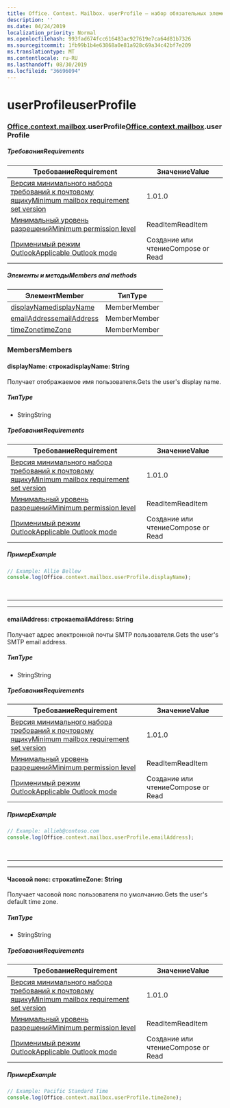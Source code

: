 ```yaml
---
title: Office. Context. Mailbox. userProfile — набор обязательных элементов 1,5
description: ''
ms.date: 04/24/2019
localization_priority: Normal
ms.openlocfilehash: 993fad674fcc616483ac927619e7ca64d81b7326
ms.sourcegitcommit: 1fb99b1b4e63868a0e81a928c69a34c42bf7e209
ms.translationtype: MT
ms.contentlocale: ru-RU
ms.lasthandoff: 08/30/2019
ms.locfileid: "36696094"
---
```

# <a name="userprofile"></a><span data-ttu-id="8a558-102">userProfile</span><span class="sxs-lookup"><span data-stu-id="8a558-102">userProfile</span></span>

### <a name="officeofficemdcontextofficecontextmdmailboxofficecontextmailboxmduserprofile"></a><span data-ttu-id="8a558-103">[Office](Office.md)[.context](Office.context.md)[.mailbox](Office.context.mailbox.md).userProfile</span><span class="sxs-lookup"><span data-stu-id="8a558-103">[Office](Office.md)[.context](Office.context.md)[.mailbox](Office.context.mailbox.md).userProfile</span></span>

##### <a name="requirements"></a><span data-ttu-id="8a558-104">Требования</span><span class="sxs-lookup"><span data-stu-id="8a558-104">Requirements</span></span>

|<span data-ttu-id="8a558-105">Требование</span><span class="sxs-lookup"><span data-stu-id="8a558-105">Requirement</span></span>| <span data-ttu-id="8a558-106">Значение</span><span class="sxs-lookup"><span data-stu-id="8a558-106">Value</span></span>|
|---|---|
|[<span data-ttu-id="8a558-107">Версия минимального набора требований к почтовому ящику</span><span class="sxs-lookup"><span data-stu-id="8a558-107">Minimum mailbox requirement set version</span></span>](/office/dev/add-ins/reference/requirement-sets/outlook-api-requirement-sets)| <span data-ttu-id="8a558-108">1.0</span><span class="sxs-lookup"><span data-stu-id="8a558-108">1.0</span></span>|
|[<span data-ttu-id="8a558-109">Минимальный уровень разрешений</span><span class="sxs-lookup"><span data-stu-id="8a558-109">Minimum permission level</span></span>](/outlook/add-ins/understanding-outlook-add-in-permissions)| <span data-ttu-id="8a558-110">ReadItem</span><span class="sxs-lookup"><span data-stu-id="8a558-110">ReadItem</span></span>|
|[<span data-ttu-id="8a558-111">Применимый режим Outlook</span><span class="sxs-lookup"><span data-stu-id="8a558-111">Applicable Outlook mode</span></span>](/outlook/add-ins/#extension-points)| <span data-ttu-id="8a558-112">Создание или чтение</span><span class="sxs-lookup"><span data-stu-id="8a558-112">Compose or Read</span></span>|

##### <a name="members-and-methods"></a><span data-ttu-id="8a558-113">Элементы и методы</span><span class="sxs-lookup"><span data-stu-id="8a558-113">Members and methods</span></span>

| <span data-ttu-id="8a558-114">Элемент</span><span class="sxs-lookup"><span data-stu-id="8a558-114">Member</span></span> | <span data-ttu-id="8a558-115">Тип</span><span class="sxs-lookup"><span data-stu-id="8a558-115">Type</span></span> |
|--------|------|
| [<span data-ttu-id="8a558-116">displayName</span><span class="sxs-lookup"><span data-stu-id="8a558-116">displayName</span></span>](#displayname-string) | <span data-ttu-id="8a558-117">Member</span><span class="sxs-lookup"><span data-stu-id="8a558-117">Member</span></span> |
| [<span data-ttu-id="8a558-118">emailAddress</span><span class="sxs-lookup"><span data-stu-id="8a558-118">emailAddress</span></span>](#emailaddress-string) | <span data-ttu-id="8a558-119">Member</span><span class="sxs-lookup"><span data-stu-id="8a558-119">Member</span></span> |
| [<span data-ttu-id="8a558-120">timeZone</span><span class="sxs-lookup"><span data-stu-id="8a558-120">timeZone</span></span>](#timezone-string) | <span data-ttu-id="8a558-121">Member</span><span class="sxs-lookup"><span data-stu-id="8a558-121">Member</span></span> |

### <a name="members"></a><span data-ttu-id="8a558-122">Members</span><span class="sxs-lookup"><span data-stu-id="8a558-122">Members</span></span>

#### <a name="displayname-string"></a><span data-ttu-id="8a558-123">displayName: строка</span><span class="sxs-lookup"><span data-stu-id="8a558-123">displayName: String</span></span>

<span data-ttu-id="8a558-124">Получает отображаемое имя пользователя.</span><span class="sxs-lookup"><span data-stu-id="8a558-124">Gets the user's display name.</span></span>

##### <a name="type"></a><span data-ttu-id="8a558-125">Тип</span><span class="sxs-lookup"><span data-stu-id="8a558-125">Type</span></span>

*   <span data-ttu-id="8a558-126">String</span><span class="sxs-lookup"><span data-stu-id="8a558-126">String</span></span>

##### <a name="requirements"></a><span data-ttu-id="8a558-127">Требования</span><span class="sxs-lookup"><span data-stu-id="8a558-127">Requirements</span></span>

|<span data-ttu-id="8a558-128">Требование</span><span class="sxs-lookup"><span data-stu-id="8a558-128">Requirement</span></span>| <span data-ttu-id="8a558-129">Значение</span><span class="sxs-lookup"><span data-stu-id="8a558-129">Value</span></span>|
|---|---|
|[<span data-ttu-id="8a558-130">Версия минимального набора требований к почтовому ящику</span><span class="sxs-lookup"><span data-stu-id="8a558-130">Minimum mailbox requirement set version</span></span>](/office/dev/add-ins/reference/requirement-sets/outlook-api-requirement-sets)| <span data-ttu-id="8a558-131">1.0</span><span class="sxs-lookup"><span data-stu-id="8a558-131">1.0</span></span>|
|[<span data-ttu-id="8a558-132">Минимальный уровень разрешений</span><span class="sxs-lookup"><span data-stu-id="8a558-132">Minimum permission level</span></span>](/outlook/add-ins/understanding-outlook-add-in-permissions)| <span data-ttu-id="8a558-133">ReadItem</span><span class="sxs-lookup"><span data-stu-id="8a558-133">ReadItem</span></span>|
|[<span data-ttu-id="8a558-134">Применимый режим Outlook</span><span class="sxs-lookup"><span data-stu-id="8a558-134">Applicable Outlook mode</span></span>](/outlook/add-ins/#extension-points)| <span data-ttu-id="8a558-135">Создание или чтение</span><span class="sxs-lookup"><span data-stu-id="8a558-135">Compose or Read</span></span>|

##### <a name="example"></a><span data-ttu-id="8a558-136">Пример</span><span class="sxs-lookup"><span data-stu-id="8a558-136">Example</span></span>

```js
// Example: Allie Bellew
console.log(Office.context.mailbox.userProfile.displayName);
```

<br>

---
---

#### <a name="emailaddress-string"></a><span data-ttu-id="8a558-137">emailAddress: строка</span><span class="sxs-lookup"><span data-stu-id="8a558-137">emailAddress: String</span></span>

<span data-ttu-id="8a558-138">Получает адрес электронной почты SMTP пользователя.</span><span class="sxs-lookup"><span data-stu-id="8a558-138">Gets the user's SMTP email address.</span></span>

##### <a name="type"></a><span data-ttu-id="8a558-139">Тип</span><span class="sxs-lookup"><span data-stu-id="8a558-139">Type</span></span>

*   <span data-ttu-id="8a558-140">String</span><span class="sxs-lookup"><span data-stu-id="8a558-140">String</span></span>

##### <a name="requirements"></a><span data-ttu-id="8a558-141">Требования</span><span class="sxs-lookup"><span data-stu-id="8a558-141">Requirements</span></span>

|<span data-ttu-id="8a558-142">Требование</span><span class="sxs-lookup"><span data-stu-id="8a558-142">Requirement</span></span>| <span data-ttu-id="8a558-143">Значение</span><span class="sxs-lookup"><span data-stu-id="8a558-143">Value</span></span>|
|---|---|
|[<span data-ttu-id="8a558-144">Версия минимального набора требований к почтовому ящику</span><span class="sxs-lookup"><span data-stu-id="8a558-144">Minimum mailbox requirement set version</span></span>](/office/dev/add-ins/reference/requirement-sets/outlook-api-requirement-sets)| <span data-ttu-id="8a558-145">1.0</span><span class="sxs-lookup"><span data-stu-id="8a558-145">1.0</span></span>|
|[<span data-ttu-id="8a558-146">Минимальный уровень разрешений</span><span class="sxs-lookup"><span data-stu-id="8a558-146">Minimum permission level</span></span>](/outlook/add-ins/understanding-outlook-add-in-permissions)| <span data-ttu-id="8a558-147">ReadItem</span><span class="sxs-lookup"><span data-stu-id="8a558-147">ReadItem</span></span>|
|[<span data-ttu-id="8a558-148">Применимый режим Outlook</span><span class="sxs-lookup"><span data-stu-id="8a558-148">Applicable Outlook mode</span></span>](/outlook/add-ins/#extension-points)| <span data-ttu-id="8a558-149">Создание или чтение</span><span class="sxs-lookup"><span data-stu-id="8a558-149">Compose or Read</span></span>|

##### <a name="example"></a><span data-ttu-id="8a558-150">Пример</span><span class="sxs-lookup"><span data-stu-id="8a558-150">Example</span></span>

```js
// Example: allieb@contoso.com
console.log(Office.context.mailbox.userProfile.emailAddress);
```

<br>

---
---

#### <a name="timezone-string"></a><span data-ttu-id="8a558-151">Часовой пояс: строка</span><span class="sxs-lookup"><span data-stu-id="8a558-151">timeZone: String</span></span>

<span data-ttu-id="8a558-152">Получает часовой пояс пользователя по умолчанию.</span><span class="sxs-lookup"><span data-stu-id="8a558-152">Gets the user's default time zone.</span></span>

##### <a name="type"></a><span data-ttu-id="8a558-153">Тип</span><span class="sxs-lookup"><span data-stu-id="8a558-153">Type</span></span>

*   <span data-ttu-id="8a558-154">String</span><span class="sxs-lookup"><span data-stu-id="8a558-154">String</span></span>

##### <a name="requirements"></a><span data-ttu-id="8a558-155">Требования</span><span class="sxs-lookup"><span data-stu-id="8a558-155">Requirements</span></span>

|<span data-ttu-id="8a558-156">Требование</span><span class="sxs-lookup"><span data-stu-id="8a558-156">Requirement</span></span>| <span data-ttu-id="8a558-157">Значение</span><span class="sxs-lookup"><span data-stu-id="8a558-157">Value</span></span>|
|---|---|
|[<span data-ttu-id="8a558-158">Версия минимального набора требований к почтовому ящику</span><span class="sxs-lookup"><span data-stu-id="8a558-158">Minimum mailbox requirement set version</span></span>](/office/dev/add-ins/reference/requirement-sets/outlook-api-requirement-sets)| <span data-ttu-id="8a558-159">1.0</span><span class="sxs-lookup"><span data-stu-id="8a558-159">1.0</span></span>|
|[<span data-ttu-id="8a558-160">Минимальный уровень разрешений</span><span class="sxs-lookup"><span data-stu-id="8a558-160">Minimum permission level</span></span>](/outlook/add-ins/understanding-outlook-add-in-permissions)| <span data-ttu-id="8a558-161">ReadItem</span><span class="sxs-lookup"><span data-stu-id="8a558-161">ReadItem</span></span>|
|[<span data-ttu-id="8a558-162">Применимый режим Outlook</span><span class="sxs-lookup"><span data-stu-id="8a558-162">Applicable Outlook mode</span></span>](/outlook/add-ins/#extension-points)| <span data-ttu-id="8a558-163">Создание или чтение</span><span class="sxs-lookup"><span data-stu-id="8a558-163">Compose or Read</span></span>|

##### <a name="example"></a><span data-ttu-id="8a558-164">Пример</span><span class="sxs-lookup"><span data-stu-id="8a558-164">Example</span></span>

```js
// Example: Pacific Standard Time
console.log(Office.context.mailbox.userProfile.timeZone);
```
